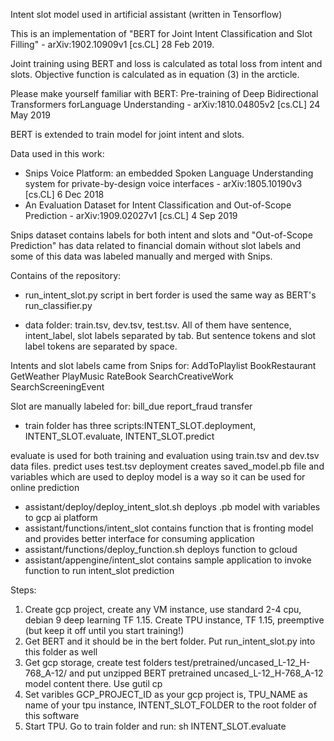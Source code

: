 Intent slot model used in artificial assistant (written in Tensorflow)

This is an implementation of "BERT for Joint Intent Classification and Slot Filling" - arXiv:1902.10909v1  [cs.CL]  28 Feb 2019.

Joint training using BERT and loss is calculated as total loss from intent and slots. Objective function is calculated as in equation (3) in the arcticle. 

Please make yourself familiar with BERT: Pre-training of Deep Bidirectional Transformers forLanguage Understanding - arXiv:1810.04805v2  [cs.CL]  24 May 2019

BERT is extended to train model for joint intent and slots.

Data used in this work:

- Snips Voice Platform: an embedded Spoken Language Understanding system for private-by-design voice interfaces - arXiv:1805.10190v3  [cs.CL]  6 Dec 2018 
- An Evaluation Dataset for Intent Classification and Out-of-Scope Prediction - arXiv:1909.02027v1  [cs.CL]  4 Sep 2019

Snips dataset contains labels for both intent and slots and "Out-of-Scope Prediction" has data related to financial domain without slot labels and some of this data was labeled manually and merged with Snips.

Contains of the repository:

- run_intent_slot.py script in bert forder is used the same way as BERT's run_classifier.py

- data folder: train.tsv, dev.tsv, test.tsv. All of them have sentence, intent_label, slot labels separated by tab. But sentence tokens and slot label tokens are separated by space. 

Intents and slot labels came from Snips for: 
AddToPlaylist
BookRestaurant
GetWeather
PlayMusic
RateBook
SearchCreativeWork
SearchScreeningEvent

Slot are manually labeled for:
bill_due
report_fraud
transfer

- train folder has three scripts:INTENT_SLOT.deployment, INTENT_SLOT.evaluate, INTENT_SLOT.predict

evaluate is used for both training and evaluation using train.tsv and dev.tsv data files.
predict uses test.tsv
deployment creates saved_model.pb file and variables which are used to deploy model is a way so it can be used for online prediction

- assistant/deploy/deploy_intent_slot.sh deploys .pb model with variables to gcp ai platform
- assistant/functions/intent_slot contains function that is fronting model and provides better interface for consuming application
- assistant/functions/deploy_function.sh deploys function to gcloud 
- assistant/appengine/intent_slot contains sample application to invoke function to run intent_slot prediction

Steps:

1. Create gcp project, create any VM instance, use standard 2-4 cpu, debian 9 deep learning TF 1.15. Create TPU instance, TF 1.15, preemptive (but keep it off until you start training!)
2. Get BERT and it should be in the bert folder. Put run_intent_slot.py into this folder as well
3. Get gcp storage, create test folders test/pretrained/uncased_L-12_H-768_A-12/ and put unzipped BERT pretrained uncased_L-12_H-768_A-12 model content there. Use gutil cp
4. Set varibles GCP_PROJECT_ID as your gcp project is, TPU_NAME as name of your tpu instance, INTENT_SLOT_FOLDER to the root folder of this software
5. Start TPU. Go to train folder and run: sh INTENT_SLOT.evaluate
